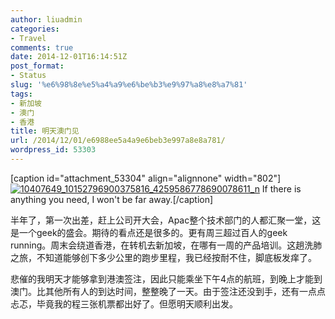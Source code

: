 ```yaml
---
author: liuadmin
categories:
- Travel
comments: true
date: 2014-12-01T16:14:51Z
post_format:
- Status
slug: '%e6%98%8e%e5%a4%a9%e6%be%b3%e9%97%a8%e8%a7%81'
tags:
- 新加坡
- 澳门
- 香港
title: 明天澳门见
url: /2014/12/01/e6988ee5a4a9e6beb3e997a8e8a781/
wordpress_id: 53303
---
```


[caption id="attachment_53304" align="alignnone" width="802"][![10407649_10152796900375816_4259586778690078611_n](http://cdn1.martinliu.cn/wp-content/uploads/2014/12/10407649_10152796900375816_4259586778690078611_n-e1417451217310.png)](http://cdn1.martinliu.cn/wp-content/uploads/2014/12/10407649_10152796900375816_4259586778690078611_n-e1417451217310.png) If there is anything you need, I won't be far away.[/caption]

半年了，第一次出差，赶上公司开大会，Apac整个技术部门的人都汇聚一堂，这是一个geek的盛会。期待的看点还是很多的。更有周三超过百人的geek running。周末会绕道香港，在转机去新加坡，在哪有一周的产品培训。这趟洗肺之旅，不知道能够创下多少公里的跑步里程，我已经按耐不住，脚底板发痒了。

悲催的我明天才能够拿到港澳签注，因此只能乘坐下午4点的航班，到晚上才能到澳门。比其他所有人的到达时间，整整晚了一天。由于签注还没到手，还有一点点忐忑，毕竟我的程三张机票都出好了。但愿明天顺利出发。
